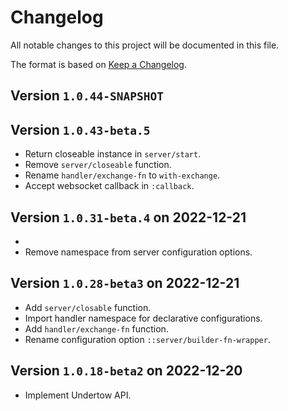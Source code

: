 # Changelog

All notable changes to this project will be documented in this file.

The format is based on [Keep a Changelog](https://keepachangelog.com/en/1.0.0/).

## Version `1.0.44-SNAPSHOT`



## Version `1.0.43-beta.5`

- Return closeable instance in `server/start`.
- Remove `server/closeable` function.
- Rename `handler/exchange-fn` to `with-exchange`.
- Accept websocket callback in `:callback`.

## Version `1.0.31-beta.4` on 2022-12-21
- 
- Remove namespace from server configuration options.

## Version `1.0.28-beta3` on 2022-12-21

- Add `server/closable` function.
- Import handler namespace for declarative configurations.
- Add `handler/exchange-fn` function.
- Rename configuration option `::server/builder-fn-wrapper`.

## Version `1.0.18-beta2` on 2022-12-20

- Implement Undertow API.
